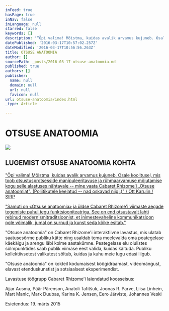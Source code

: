 ```yaml
---
inFeed: true
hasPage: true
inNav: false
inLanguage: null
starred: false
keywords: []
description: '“Õpi valima! Mõistma, kuidas avalik arvamus kujuneb. Osale koolitusel, mis toob otsustusprotsesside manipuleeritavuse ja rühmaarvamuse mõjutamise kogu selle alastuses nähtavale – mine vaata Cabaret Rhizome’i „Otsuse anatoomiat“. (Poliitikutele keelatud – nad oskavad niigi.)” / Ott Karulin / SIRP'
datePublished: '2016-03-17T10:57:02.257Z'
dateModified: '2016-03-17T10:56:56.263Z'
title: OTSUSE ANATOOMIA
author: []
sourcePath: _posts/2016-03-17-otsuse-anatoomia.md
published: true
authors: []
publisher:
  name: null
  domain: null
  url: null
  favicon: null
url: otsuse-anatoomia/index.html
_type: Article

---
```

# OTSUSE ANATOOMIA
![](https://the-grid-user-content.s3-us-west-2.amazonaws.com/53719de0-39d4-4e46-80b5-5c321edbee4b.jpg)

## LUGEMIST OTSUSE ANATOOMIA KOHTA

["Õpi valima! Mõistma, kuidas avalik arvamus kujuneb. Osale koolitusel, mis toob otsustusprotsesside manipuleeritavuse ja rühmaarvamuse mõjutamise kogu selle alastuses nähtavale -- mine vaata Cabaret Rhizome'i „Otsuse anatoomiat". (Poliitikutele keelatud -- nad oskavad niigi.)" / Ott Karulin / SIRP][0]

["Samuti on «Otsuse anatoomia» ja üldse Cabaret Rhizome'i viimaste aegade tegemiste puhul tegu funktsiooniteatriga. See on end otsustavalt lahti rebinud modernismitraditsioonist, et inimestevaheline kommunikatsioon pole võimalik, jumal on surnud ja kunst seda kõike esitab."][1]

"Otsuse anatoomia" on Cabaret Rhizome'i interaktiivne lavastus, mis ulatab saatusesõrme publiku kätte ning usaldab tema meelevalda oma peategelase käekäigu ja arengu läbi kolme aastakümne. Peategelase elu olulistes sõlmpunktides saab publik viimase eest valida, kuidas käituda. Publiku kollektiivsetest valikutest sõltub, kuidas ja kuhu meie lugu edasi liigub.

"Otsuse anatoomia" on kokteil kodumaisest köögidraamast, videomängust, elavast etenduskunstist ja sotsiaalsest eksperimendist.

Lavastuse töögrupp Cabaret Rhizome'i laiendatud koosseisus:

Ajjar Ausma, Päär Pärenson, Anatoli Tafitšuk, Joonas R. Parve, Liisa Linhein, Mart Manic, Mark Duubas, Karina K. Jensen, Eero Järviste, Johannes Veski

Esietendus: 19\. märts 2015

[0]: http://www.sirp.ee/s1-artiklid/teater/rosimanluse-katsepolugoon-valijatele/
[1]: http://kultuur.postimees.ee/3153883/teater-kui-pehme-kommunikatsioon